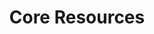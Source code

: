 ---
title: Core Resources
name: Core Resources
position_number: 6
parameters:
  - name:
    content:
content_markdown: |-
  
  __Branch__

  | Name | Type | Description |
  | --- | --- | --- | 
  | id | Long | The unique identifier of the branch. |
  | label | String |  The label (name) of the branch. |
  | vendorId | Long |  The unique identifier of the vendor. |

  __Customer__

  | Name | Type | Description |
  | --- | --- | --- | 
  | id | Long | The unique identifier of the customer. |
  | addressId | Long | The unique identifier of the customer's address. |
  | mobileNo | String | The customer's mobile number. |

  __Location__

  | Name | Type | Description |
  | --- | --- | --- |
  | type | String | A string indicating whether this location is a "Point" or a "Polygon" |
  | coordinates | Array | An array containing the longitude and the latitude coordinates of a location of type "Point", or containing multiple arrays of longitude and latitude coordinates of a location of type "Polygon". |

  __Trip__
  
  | Name | Type | Description |
  | --- | --- | --- | 
  | id | Long | The unique identifier of the trip. |
  | status | TripStatus Enum  | The updated status of the trip. |
  | assignmentDate | String | The date the pilot was assigned to the trip. |
  | creationDate | String | The date the trip was created. |
  | pendingCollectionDate | String | The date the tasks of the trip were ready for collection. |
  | lastUpdateDate | String | The date of the last trip update. |
  | routeDataEnriched | Boolean | A flag indicating whether the route data was set in the trip. |
  | eta | Integer | The estimated time of arrival of the trip. |
  | slaTier | String | Refers to the service-level agreement between the vendor and the fleet operator. |
  | maxAllowedTasksCount | Integer | The maximum allowed number of tasks per trip. |
  | requestedTasksCount | Integer | The number of tasks in the trip. |
  | distanceInMeters | Integer | The total distance of the route taken by the pilot from the branch's location to the last customer's location. |
  | durationInSeconds | Integer | The total duration of the trip in seconds. |

  | TripStatus | 
  | --- | 
  | PENDING |
  | REQUESTED |
  | OPENED |
  | CLOSED |
  | ASSIGNED |
  | CANCELLED |
  | NONE |

  __Task__

  | Name | Type | Description |
  | --- | --- | --- | 
  | id | Long | The unique identifier of the task. |
  | sequence | Integer | Indicates the order of delivery of this task relative to the other tasks in the same trip. |
  | distanceInMeters | Integer | The total distance of the route taken by the pilot from the branch's location to the customer's location. |
  | distanceFromLastTaskInMeters | Integer | The distance between this task's delivery location and the previous task in the same trip's delivery location. |
  | durationInSeconds | Integer | The total duration between the task's request date and delivery date. |
  | durationSinceLastTask | Integer | The duration since the delivery date of the previous task in the same trip. |
  | pinnedDestinationPoint | Location | The customer's location where this task was/is being delivered. |
  | reachedDestinationDate | String | The date that this task reached the customer location. |
  | status | TaskStatus | The current status of the task. |
  | linkStatus | String | Indicates whether the customer location was entered by the pilot and can be linked to this task or not. |
  | customer | Customer | The customer for whom this task belongs. |

  | TaskStatus | 
  | --- | 
  | PENDING |
  | REQUESTED |
  | ASSIGNED |
  | PENDING_COLLECTION |
  | COLLECTED |
  | REACHED |
  | DELIVERED |
  | RETURNED |
  | CANCELED |
  | RECALLED |
  | ON_DELIVERY |
  | UNKNOWN |
  | NONE |

  __Pilot__

  | Name | Type | Description |
  | --- | --- | --- | 
  | id | Long | The unique identifier of the pilot. | 
  | mobileNo | String | The pilot's mobile number. |
  | fullName | String | The pilot's full name. | 
  | lastKnownLocation | Location | The last location that was recorded for this pilot. |
  | status | PilotStatus |  The current status of the pilot.  |

  | PilotStatus |
  | --- |
  | CANDIDATE |
  | UNAVAILABLE |
  | AVAILABLE |
  | LOADED |
  | IN_HUB |
  | ASSIGNED |
  | WAITING |
  | COLLECTING |
  | MANUALLY_ASSIGNED |
  | REACHED_PILOT |
  | NONE |

  __MultilingualString__

  | Name | Type | Description |
  | --- | --- | --- | 
  | en | String | String representation in English. | 
  | ar | String | String representation in Arabic. |

  __MoneyWithCurrency__

  | Name | Type | Description |
  | --- | --- | --- | 
  | amount | Double | The exact amount of money. | 
  | currency | String | The currency of the money, for example "EGP". |



#
left_code_blocks:
- code_block:
  title:
  language:
  right_code_blocks:
- code_block:
  title:
  language:
---